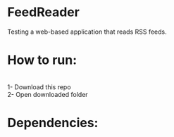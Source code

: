 # FeedReader
Testing a web-based application that reads RSS feeds.

<h1>How to run:</h1><br>
1- Download this repo<br>
2- Open downloaded folder<br>

<h1>Dependencies:</h1><br> 
